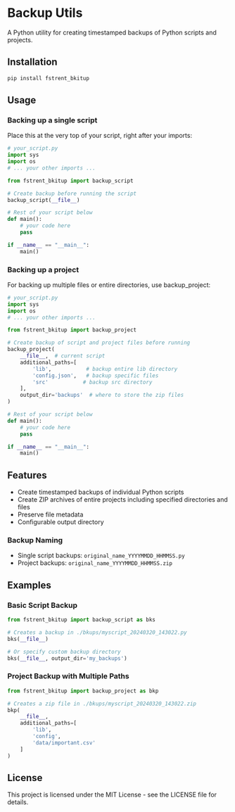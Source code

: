 # Backup Utils

A Python utility for creating timestamped backups of Python scripts and projects.

## Installation

```bash
pip install fstrent_bkitup
```

## Usage

### Backing up a single script

Place this at the very top of your script, right after your imports:

```python
# your_script.py
import sys
import os
# ... your other imports ...

from fstrent_bkitup import backup_script

# Create backup before running the script
backup_script(__file__)

# Rest of your script below
def main():
    # your code here
    pass

if __name__ == "__main__":
    main()
```

### Backing up a project

For backing up multiple files or entire directories, use backup_project:

```python
# your_script.py
import sys
import os
# ... your other imports ...

from fstrent_bkitup import backup_project

# Create backup of script and project files before running
backup_project(
    __file__,  # current script
    additional_paths=[
        'lib',           # backup entire lib directory
        'config.json',   # backup specific files
        'src'           # backup src directory
    ],
    output_dir='backups'  # where to store the zip files
)

# Rest of your script below
def main():
    # your code here
    pass

if __name__ == "__main__":
    main()
```

## Features

- Create timestamped backups of individual Python scripts
- Create ZIP archives of entire projects including specified directories and files
- Preserve file metadata
- Configurable output directory

### Backup Naming

- Single script backups: `original_name_YYYYMMDD_HHMMSS.py`
- Project backups: `original_name_YYYYMMDD_HHMMSS.zip`

## Examples

### Basic Script Backup

```python
from fstrent_bkitup import backup_script as bks

# Creates a backup in ./bkups/myscript_20240320_143022.py
bks(__file__)

# Or specify custom backup directory
bks(__file__, output_dir='my_backups')
```

### Project Backup with Multiple Paths

```python
from fstrent_bkitup import backup_project as bkp

# Creates a zip file in ./bkups/myscript_20240320_143022.zip
bkp(
    __file__,
    additional_paths=[
        'lib',
        'config',
        'data/important.csv'
    ]
)
```

## License

This project is licensed under the MIT License - see the LICENSE file for details.